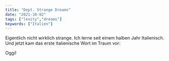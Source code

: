 ```yaml
---
title: "Dept. Strange Dreams"
date: "2021-10-02"
tags: ["levity","dreams"]
keywords: ["Italien"]
---
```

Eigentlich nicht wirklich strange. Ich lerne seit einem halben Jahr Italienisch. Und jetzt kam das erste italienische Wort im Traum vor:

Oggi!
